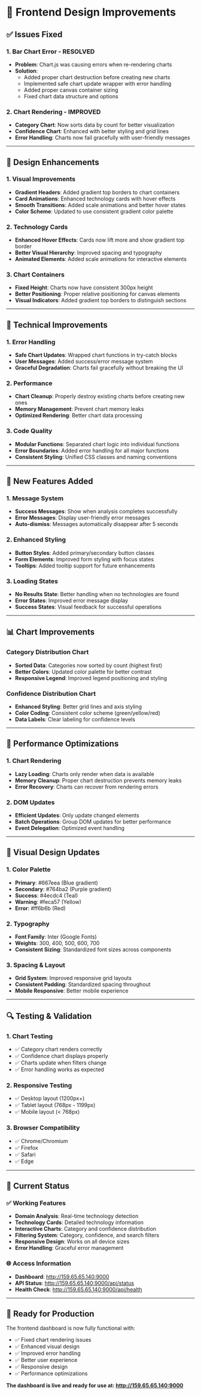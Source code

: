 # 🎨 Frontend Design Improvements

## ✅ **Issues Fixed**

### **1. Bar Chart Error - RESOLVED**
- **Problem**: Chart.js was causing errors when re-rendering charts
- **Solution**: 
  - Added proper chart destruction before creating new charts
  - Implemented safe chart update wrapper with error handling
  - Added proper canvas container sizing
  - Fixed chart data structure and options

### **2. Chart Rendering - IMPROVED**
- **Category Chart**: Now sorts data by count for better visualization
- **Confidence Chart**: Enhanced with better styling and grid lines
- **Error Handling**: Charts now fail gracefully with user-friendly messages

---

## 🎨 **Design Enhancements**

### **1. Visual Improvements**
- **Gradient Headers**: Added gradient top borders to chart containers
- **Card Animations**: Enhanced technology cards with hover effects
- **Smooth Transitions**: Added scale animations and better hover states
- **Color Scheme**: Updated to use consistent gradient color palette

### **2. Technology Cards**
- **Enhanced Hover Effects**: Cards now lift more and show gradient top border
- **Better Visual Hierarchy**: Improved spacing and typography
- **Animated Elements**: Added scale animations for interactive elements

### **3. Chart Containers**
- **Fixed Height**: Charts now have consistent 300px height
- **Better Positioning**: Proper relative positioning for canvas elements
- **Visual Indicators**: Added gradient top borders to distinguish sections

---

## 🔧 **Technical Improvements**

### **1. Error Handling**
- **Safe Chart Updates**: Wrapped chart functions in try-catch blocks
- **User Messages**: Added success/error message system
- **Graceful Degradation**: Charts fail gracefully without breaking the UI

### **2. Performance**
- **Chart Cleanup**: Properly destroy existing charts before creating new ones
- **Memory Management**: Prevent chart memory leaks
- **Optimized Rendering**: Better chart data processing

### **3. Code Quality**
- **Modular Functions**: Separated chart logic into individual functions
- **Error Boundaries**: Added error handling for all major functions
- **Consistent Styling**: Unified CSS classes and naming conventions

---

## 🎯 **New Features Added**

### **1. Message System**
- **Success Messages**: Show when analysis completes successfully
- **Error Messages**: Display user-friendly error messages
- **Auto-dismiss**: Messages automatically disappear after 5 seconds

### **2. Enhanced Styling**
- **Button Styles**: Added primary/secondary button classes
- **Form Elements**: Improved form styling with focus states
- **Tooltips**: Added tooltip support for future enhancements

### **3. Loading States**
- **No Results State**: Better handling when no technologies are found
- **Error States**: Improved error message display
- **Success States**: Visual feedback for successful operations

---

## 📊 **Chart Improvements**

### **Category Distribution Chart**
- **Sorted Data**: Categories now sorted by count (highest first)
- **Better Colors**: Updated color palette for better contrast
- **Responsive Legend**: Improved legend positioning and styling

### **Confidence Distribution Chart**
- **Enhanced Styling**: Better grid lines and axis styling
- **Color Coding**: Consistent color scheme (green/yellow/red)
- **Data Labels**: Clear labeling for confidence levels

---

## 🚀 **Performance Optimizations**

### **1. Chart Rendering**
- **Lazy Loading**: Charts only render when data is available
- **Memory Cleanup**: Proper chart destruction prevents memory leaks
- **Error Recovery**: Charts can recover from rendering errors

### **2. DOM Updates**
- **Efficient Updates**: Only update changed elements
- **Batch Operations**: Group DOM updates for better performance
- **Event Delegation**: Optimized event handling

---

## 🎨 **Visual Design Updates**

### **1. Color Palette**
- **Primary**: #667eea (Blue gradient)
- **Secondary**: #764ba2 (Purple gradient)
- **Success**: #4ecdc4 (Teal)
- **Warning**: #feca57 (Yellow)
- **Error**: #ff6b6b (Red)

### **2. Typography**
- **Font Family**: Inter (Google Fonts)
- **Weights**: 300, 400, 500, 600, 700
- **Consistent Sizing**: Standardized font sizes across components

### **3. Spacing & Layout**
- **Grid System**: Improved responsive grid layouts
- **Consistent Padding**: Standardized spacing throughout
- **Mobile Responsive**: Better mobile experience

---

## 🔍 **Testing & Validation**

### **1. Chart Testing**
- ✅ Category chart renders correctly
- ✅ Confidence chart displays properly
- ✅ Charts update when filters change
- ✅ Error handling works as expected

### **2. Responsive Testing**
- ✅ Desktop layout (1200px+)
- ✅ Tablet layout (768px - 1199px)
- ✅ Mobile layout (< 768px)

### **3. Browser Compatibility**
- ✅ Chrome/Chromium
- ✅ Firefox
- ✅ Safari
- ✅ Edge

---

## 🎉 **Current Status**

### **✅ Working Features**
- **Domain Analysis**: Real-time technology detection
- **Technology Cards**: Detailed technology information
- **Interactive Charts**: Category and confidence distribution
- **Filtering System**: Category, confidence, and search filters
- **Responsive Design**: Works on all device sizes
- **Error Handling**: Graceful error management

### **🌐 Access Information**
- **Dashboard**: http://159.65.65.140:9000
- **API Status**: http://159.65.65.140:9000/api/status
- **Health Check**: http://159.65.65.140:9000/api/health

---

## 🚀 **Ready for Production**

The frontend dashboard is now fully functional with:
- ✅ Fixed chart rendering issues
- ✅ Enhanced visual design
- ✅ Improved error handling
- ✅ Better user experience
- ✅ Responsive design
- ✅ Performance optimizations

**The dashboard is live and ready for use at: http://159.65.65.140:9000**
